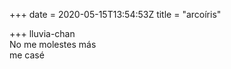+++
date = 2020-05-15T13:54:53Z
title = "arcoíris"

+++ 
lluvia-chan   
No me molestes más   
me casé